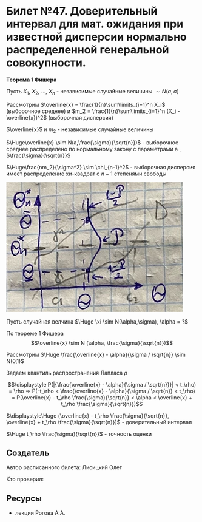 # Билет №47. Доверительный интервал для мат. ожидания при известной дисперсии нормально распределенной генеральной совокупности.

**Теорема 1 Фишера**

Пусть $X_1$, $X_2$, ..., $X_n$ - независимые случайные величины $\sim N(a,\sigma)$

Рассмотрим $\overline{x} = \frac{1}{n}\sum\limits_{i=1}^n X_i$ (выборочное среднее) и $m_2 = \frac{1}{n}\sum\limits_{i=1}^n (X_i - \overline{x})^2$ (выборочная дисперсия)

$\overline{x}$ и $m_2$ - независимые случайные величины

$\Huge\overline{x} \sim N(a,\frac{\sigma}{\sqrt{n}})$ - выборочное среднее распределено по нормальному закону с параметрами a , $\frac{\sigma}{\sqrt{n}}$

$\Huge\frac{nm_2}{\sigma^2} \sim \chi_{n-1}^2$ - выборочная дисперсия имеет распределение хи-квадрат с $n-1$ степенями свободы

![](../question46/graph0.png)

Пусть случайная велчина $\Huge \xi \sim N(\alpha,\sigma), \alpha = ?$

По теореме 1 Фишера $$\overline{x} \sim N (\alpha, \frac{\sigma}{\sqrt{n}})$$

Рассмотрим $\Huge \frac{\overline{x} - \alpha}{\sigma / \sqrt{n}} \sim N(0,1)$

Задаем квантиль распространения Лапласа $\rho$

$$\displaystyle P(|{\frac{\overline{x} - \alpha}{\sigma / \sqrt{n}}}| < t_\rho) = \rho => P(-t_\rho < \frac{\overline{x} - \alpha}{\sigma / \sqrt{n}} < t_\rho) = P(\overline{x} - t_\rho \frac{\sigma}{\sqrt{n}} < \alpha < \overline{x} + t_\rho \frac{\sigma}{\sqrt{n}})$$

$\displaystyle\Huge (\overline{x} - t_\rho \frac{\sigma}{\sqrt{n}}, \overline{x} + t_\rho \frac{\sigma}{\sqrt{n}})$ - доверительный интервал

$\Huge t_\rho \frac{\sigma}{\sqrt{n}}$ - точность оценки

## Создатель

Автор расписанного билета: Лисицкий Олег

Кто проверил:


## Ресурсы
- лекции Рогова А.А.
